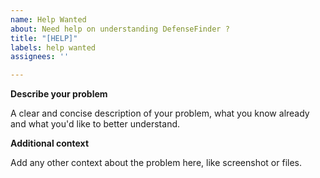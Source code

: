 ```yaml
---
name: Help Wanted
about: Need help on understanding DefenseFinder ?
title: "[HELP]"
labels: help wanted
assignees: ''

---
```


**Describe your problem**

A clear and concise description of your problem, what you know already and what you'd like to better understand. 

**Additional context**

Add any other context about the problem here, like screenshot or files.
